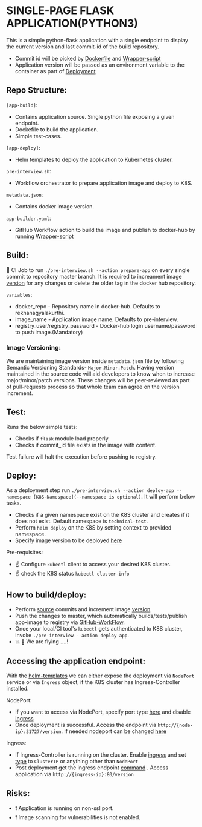 # SINGLE-PAGE FLASK APPLICATION(PYTHON3)

This is a simple python-flask application with a single endpoint to display the current version and last commit-id of the build repository.
* Commit id will be picked by [Dockerfile](app-build/Dockerfile#L14) and [Wrapper-script](pre-interview.sh#L83)
* Application version will be passed as an environment variable to the container as part of [Deployment](app-deploy/templates/deployment-spec.yaml#L33-L35)

## Repo Structure:

`[app-build]`:
* Contains application source. Single python file exposing a given endpoint.
* Dockefile to build the application.
* Simple test-cases.

`[app-deploy]`:
* Helm templates to deploy the application to Kubernetes cluster.

`pre-interview.sh`:
* Workflow orchestrator to prepare application image and deploy to K8S.

`metadata.json`:
* Contains docker image version.

`app-builder.yaml`:
* GitHub Workflow action to build the image and publish to docker-hub by running [Wrapper-script](pre-interview.sh)

## Build:

:robot: CI Job to run `./pre-interview.sh --action prepare-app` on every single commit to repository master branch. It is required to increament image [version](metadata.json#L2) for any changes or delete the older tag in the docker hub repository.

`variables`:
* docker_repo - Repository name in docker-hub. Defaults to rekhanagyalakurthi.
* image_name  - Application image name. Defaults to pre-interview.
* registry_user/registry_password - Docker-hub login username/password to push image.(Mandatory)

### Image Versioning:

We are maintaining image version inside `metadata.json` file by following Semantic Versioning Standards- `Major.Minor.Patch`. Having version maintained in the source code will aid developers to know when to increase major/minor/patch versions. These changes will be peer-reviewed as part of pull-requests process so that whole team can agree on the version increment.

## Test:

Runs the below simple tests:
* Checks if `flask` module load properly.
* Checks if commit_id file exists in the image with content.

Test failure will halt the execution before pushing to registry.

## Deploy:

As a deployment step run `./pre-interview.sh --action deploy-app --namespace [K8S-Namespace](--namespace is optional)`. It will perform below tasks.
* Checks if a given namespace exist on the K8S cluster and creates if it does not exist. Default namespace is `technical-test`.
* Perform `helm deploy` on the K8S by setting context to provided namespace.
* Specify image version to be deployed [here](app-deploy/values.yaml#L5)

Pre-requisites:
* :point_up: Configure `kubectl` client to access your desired K8S cluster.
* :point_up: check the K8S status `kubectl cluster-info`

## How to build/deploy:

* Perform [source](app-build/source) commits and increment image [version](metadata.json#L2).
* Push the changes to master, which automatically builds/tests/publish app-image to registry via [GitHub-WorkFlow](.github/workflow/app-builder.yaml).
* Once your local/CI tool's `kubectl` gets authenticated to K8S cluster, invoke `./pre-interview --action deploy-app`.
* :boom: :tada: We are flying ....!


## Accessing the application endpoint:

With the [helm-templates](app-deploy/templates) we can either expose the deployment via `NodePort` service or via `Ingress` object, if the K8S cluster has Ingress-Controller installed.

NodePort:
* If you want to access via NodePort, specify port type [here](app-deploy/values.yaml#L12) and disable [ingress](app-deploy/values.yaml#L8)
* Once deployment is successful. Access the endpoint via `http://{node-ip}:31727/version`. If needed nodeport can be changed [here](app-deploy/values.yaml#L15)

Ingress:
* If Ingress-Controller is running on the cluster. Enable [ingress](app-deploy/values.yaml#L8) and set [type](app-deploy/values.yaml#L12) to `ClusterIP` or anything other than `NodePort`
* Post deployment get the ingress endpoint [command](pre-interview.sh#L131) . Access application via `http://{ingress-ip}:80/version` 

## Risks:

* :exclamation: Application is running on non-ssl port.
* :exclamation: Image scanning for vulnerabilities is not enabled.

